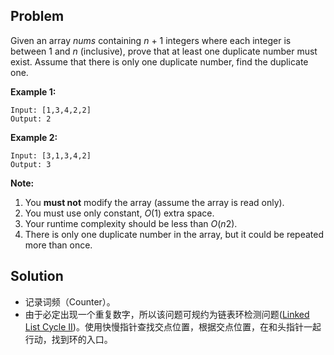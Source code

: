 ## Problem

Given an array *nums* containing *n* + 1 integers where each integer is between 1 and *n* (inclusive), prove that at least one duplicate number must exist. Assume that there is only one duplicate number, find the duplicate one.

**Example 1:**

```
Input: [1,3,4,2,2]
Output: 2
```

**Example 2:**

```
Input: [3,1,3,4,2]
Output: 3
```

**Note:**

1. You **must not** modify the array (assume the array is read only).
2. You must use only constant, *O*(1) extra space.
3. Your runtime complexity should be less than *O*(*n*2).
4. There is only one duplicate number in the array, but it could be repeated more than once.



## Solution

* 记录词频（Counter）。
* 由于必定出现一个重复数字，所以该问题可规约为链表环检测问题([Linked List Cycle II](https://leetcode.com/problems/linked-list-cycle-ii/solution/))。使用快慢指针查找交点位置，根据交点位置，在和头指针一起行动，找到环的入口。